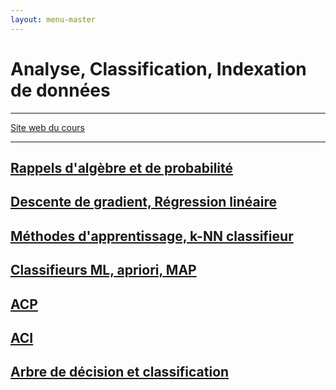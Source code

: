 ```yaml
---
layout: menu-master
---
```


# Analyse, Classification, Indexation de données

---

[Site web du cours](https://masterinfo.emi.u-bordeaux.fr/wiki/doku.php?id=acid)

---

## [Rappels d'algèbre et de probabilité](cours-1)

## [Descente de gradient, Régression linéaire](cours-2)

## [Méthodes d'apprentissage, k-NN classifieur](cours-3)

## [Classifieurs ML, apriori, MAP](cours-4)

## [ACP](cours-5)

## [ACI](cours-6)

## [Arbre de décision et classification](cours-7)
